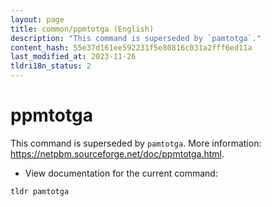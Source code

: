 ```yaml
---
layout: page
title: common/ppmtotga (English)
description: "This command is superseded by `pamtotga`."
content_hash: 55e37d161ee592231f5e80816c031a2fff6ed11a
last_modified_at: 2023-11-26
tldri18n_status: 2
---
```

# ppmtotga

This command is superseded by `pamtotga`.
More information: <https://netpbm.sourceforge.net/doc/ppmtotga.html>.

- View documentation for the current command:

`tldr pamtotga`
